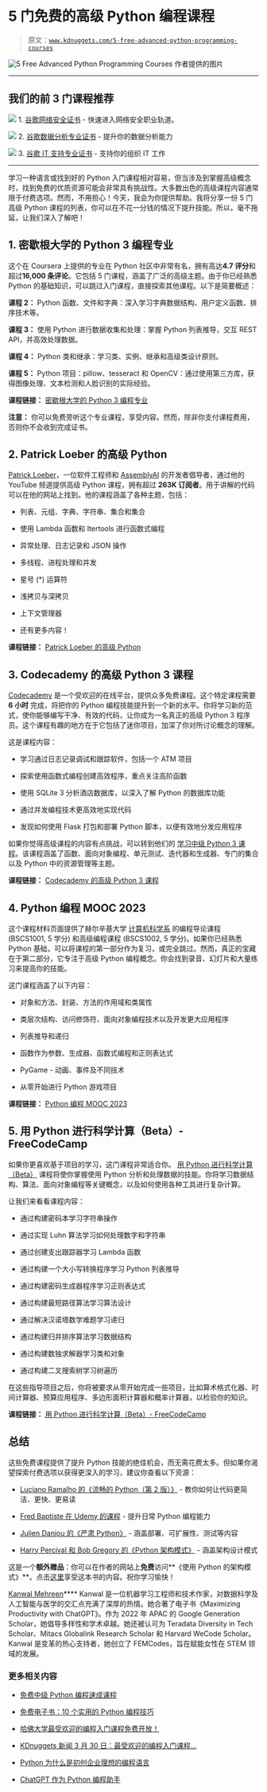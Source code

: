# 5 门免费的高级 Python 编程课程

> 原文：[`www.kdnuggets.com/5-free-advanced-python-programming-courses`](https://www.kdnuggets.com/5-free-advanced-python-programming-courses)

![5 Free Advanced Python Programming Courses](img/3714cd7447ce21e9cc42f4168f56287a.png) 作者提供的图片

* * *

## 我们的前 3 门课程推荐

![](img/0244c01ba9267c002ef39d4907e0b8fb.png) 1\. [谷歌网络安全证书](https://www.kdnuggets.com/google-cybersecurity) - 快速进入网络安全职业轨道。

![](img/e225c49c3c91745821c8c0368bf04711.png) 2\. [谷歌数据分析专业证书](https://www.kdnuggets.com/google-data-analytics) - 提升你的数据分析能力

![](img/0244c01ba9267c002ef39d4907e0b8fb.png) 3\. [谷歌 IT 支持专业证书](https://www.kdnuggets.com/google-itsupport) - 支持你的组织 IT 工作

* * *

学习一种语言或找到好的 Python 入门课程相对容易，但当涉及到掌握高级概念时，找到免费的优质资源可能会非常具有挑战性。大多数出色的高级课程内容通常限于付费选项。然而，不用担心！今天，我会为你提供帮助。我将分享一份 5 门高级 Python 课程的列表，你可以在不花一分钱的情况下提升技能。所以，毫不拖延，让我们深入了解吧！

## 1\. 密歇根大学的 Python 3 编程专业

这个在 Coursera 上提供的专业在 Python 社区中非常有名，拥有高达**4.7 评分**和超过**16,000 条评论**。它包括 5 门课程，涵盖了广泛的高级主题。由于你已经熟悉 Python 的基础知识，可以跳过入门课程，直接探索其他课程。以下是简要概述：

**课程 2：** Python 函数、文件和字典：深入学习字典数据结构、用户定义函数、排序技术等。

**课程 3：** 使用 Python 进行数据收集和处理：掌握 Python 列表推导，交互 REST API，并高效处理数据。

**课程 4：** Python 类和继承：学习类、实例、继承和高级类设计原则。

**课程 5：** Python 项目：pillow、tesseract 和 OpenCV：通过使用第三方库，获得图像处理、文本检测和人脸识别的实际经验。

**课程链接：** [密歇根大学的 Python 3 编程专业](https://www.coursera.org/specializations/python-3-programming)

**注意：** 你可以免费旁听这个专业课程，享受内容。然而，除非你支付课程费用，否则你不会收到完成证书。

## 2\. Patrick Loeber 的高级 Python

[Patrick Loeber](https://patloeber.com/)，一位软件工程师和 [AssemblyAI](https://www.assemblyai.com/) 的开发者倡导者，通过他的 YouTube 频道提供高级 Python 课程，拥有超过 **263K 订阅者**。用于讲解的代码可以在他的网站上找到。他的课程涵盖了各种主题，包括：

+   列表、元组、字典、字符串、集合和集合

+   使用 Lambda 函数和 Itertools 进行函数式编程

+   异常处理、日志记录和 JSON 操作

+   多线程、进程处理和并发

+   星号 (*) 运算符

+   浅拷贝与深拷贝

+   上下文管理器

+   还有更多内容！

**课程链接：** [Patrick Loeber 的高级 Python](https://www.python-engineer.com/courses/advancedpython/01-lists/)

## 3\. Codecademy 的高级 Python 3 课程

[Codecademy](https://www.codecademy.com/) 是一个受欢迎的在线平台，提供众多免费课程。这个特定课程需要 **6 小时** 完成，将把你的 Python 编程技能提升到一个新的水平。你将学习新的范式，使你能够编写干净、有效的代码，让你成为一名真正的高级 Python 3 程序员。这个课程有趣的地方在于它包括了迷你项目，加深了你对所讨论概念的理解。

这是课程内容：

+   学习通过日志记录调试和跟踪软件，包括一个 ATM 项目

+   探索使用函数式编程创建高效程序，重点关注高阶函数

+   使用 SQLite 3 分析酒店数据库，以深入了解 Python 的数据库功能

+   通过并发编程技术更高效地实现代码

+   发现如何使用 Flask 打包和部署 Python 脚本，以便有效地分发应用程序

如果你觉得高级课程的内容有点挑战，可以转到他们的 [学习中级 Python 3 课程](https://www.codecademy.com/learn/learn-intermediate-python-3)。该课程涵盖了函数、面向对象编程、单元测试、迭代器和生成器、专门的集合以及 Python 中的资源管理等主题。

**课程链接：** [Codecademy 的高级 Python 3 课程](https://www.codecademy.com/learn/learn-advanced-python)

## 4\. Python 编程 MOOC 2023

这个课程材料页面提供了赫尔辛基大学 [计算机科学系](https://www.helsinki.fi/en) 的编程导论课程 (BSCS1001, 5 学分) 和高级编程课程 (BSCS1002, 5 学分)。如果你已经熟悉 Python 基础，可以将课程的第一部分作为复习，或完全跳过。然而，真正的宝藏在于第二部分，它专注于高级 Python 编程概念。你会找到录音、幻灯片和大量练习来提高你的技能。

这门课程涵盖了以下内容：

+   对象和方法、封装、方法的作用域和类属性

+   类层次结构、访问修饰符、面向对象编程技术以及开发更大应用程序

+   列表推导和递归

+   函数作为参数、生成器、函数式编程和正则表达式

+   PyGame - 动画、事件及不同技术

+   从零开始进行 Python 游戏项目

**课程链接：** [Python 编程 MOOC 2023](https://programming-23.mooc.fi/)

## 5\. 用 Python 进行科学计算（Beta）- FreeCodeCamp

如果你更喜欢基于项目的学习，这门课程非常适合你。 [用 Python 进行科学计算（Beta）](https://www.freecodecamp.org/learn/scientific-computing-with-python/) 课程将使你掌握使用 Python 分析和处理数据的技能。你将学习数据结构、算法、面向对象编程等关键概念，以及如何使用各种工具进行复杂计算。

让我们来看看课程内容：

+   通过构建密码本学习字符串操作

+   通过实现 Luhn 算法学习如何处理数字和字符串

+   通过创建支出跟踪器学习 Lambda 函数

+   通过构建一个大小写转换程序学习 Python 列表推导

+   通过构建密码生成器程序学习正则表达式

+   通过构建最短路径算法学习算法设计

+   通过解决汉诺塔数学难题学习递归

+   通过构建归并排序算法学习数据结构

+   通过构建数独求解器学习类和对象

+   通过构建二叉搜索树学习树遍历

在这些指导项目之后，你将被要求从零开始完成一些项目，比如算术格式化器、时间计算器、预算应用程序、多边形面积计算器和概率计算器，以检验你的知识。

**课程链接：** [用 Python 进行科学计算（Beta）- FreeCodeCamp](https://www.freecodecamp.org/learn/scientific-computing-with-python/)

## 总结

这些免费课程提供了提升 Python 技能的绝佳机会，而无需花费太多。但如果你渴望探索付费选项以获得更深入的学习，建议你查看以下资源：

+   [Luciano Ramalho 的《流畅的 Python（第 2 版）》](https://www.oreilly.com/library/view/fluent-python-2nd/9781492056348/) - 教你如何让代码更简洁、更快、更易读

+   [Fred Baptiste 在 Udemy 的课程](https://www.udemy.com/user/fredbaptiste/) - 提升日常 Python 编程能力

+   [Julien Danjou 的《严肃 Python》](https://nostarch.com/seriouspython) - 涵盖部署、可扩展性、测试等内容

+   [Harry Percival 和 Bob Gregory 的《Python 架构模式》](https://www.oreilly.com/library/view/architecture-patterns-with/9781492052197/) - 涵盖架构设计模式

这是一个**额外赠品**：你可以在作者的网站上**免费**访问**《使用 Python 的架构模式》**。点击[这里](https://www.cosmicpython.com/book/preface.html)享受这本书的内容。祝你学习愉快！

**[](https://www.linkedin.com/in/kanwal-mehreen1/)**[Kanwal Mehreen](https://www.linkedin.com/in/kanwal-mehreen1/)**** Kanwal 是一位机器学习工程师和技术作家，对数据科学及人工智能与医学的交汇点充满了深厚的热情。她合著了电子书《Maximizing Productivity with ChatGPT》。作为 2022 年 APAC 的 Google Generation Scholar，她倡导多样性和学术卓越。她还被认可为 Teradata Diversity in Tech Scholar、Mitacs Globalink Research Scholar 和 Harvard WeCode Scholar。Kanwal 是变革的热心支持者，她创立了 FEMCodes，旨在赋能女性在 STEM 领域的发展。

### 更多相关内容

+   [免费中级 Python 编程速成课程](https://www.kdnuggets.com/2022/12/free-intermediate-python-programming-crash-course.html)

+   [免费电子书：10 个实用的 Python 编程技巧](https://www.kdnuggets.com/2023/04/free-ebook-10-practical-python-programming-tricks.html)

+   [哈佛大学最受欢迎的编程入门课程免费开放！](https://www.kdnuggets.com/2022/03/popular-intro-programming-course-harvard-free.html)

+   [KDnuggets 新闻 3 月 30 日：最受欢迎的编程入门课程…](https://www.kdnuggets.com/2022/n13.html)

+   [Python 为什么是初创企业理想的编程语言](https://www.kdnuggets.com/2021/12/makes-python-ideal-programming-language-startups.html)

+   [ChatGPT 作为 Python 编程助手](https://www.kdnuggets.com/2023/01/chatgpt-python-programming-assistant.html)
